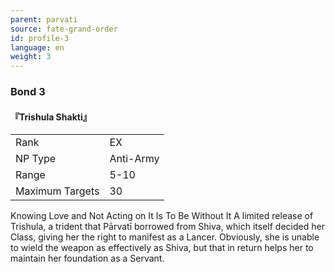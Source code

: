 ```yaml
---
parent: parvati
source: fate-grand-order
id: profile-3
language: en
weight: 3
---
```


### Bond 3

#### 『Trishula Shakti』

<table>
  <tr><td>Rank</td><td>EX</td></tr>
  <tr><td>NP Type</td><td>Anti-Army</td></tr>
  <tr><td>Range</td><td>5-10</td></tr>
  <tr><td>Maximum Targets</td><td>30</td></tr>
</table>

Knowing Love and Not Acting on It Is To Be Without It
A limited release of Trishula, a trident that Pārvatī borrowed from Shiva, which itself decided her Class, giving her the right to manifest as a Lancer.
Obviously, she is unable to wield the weapon as effectively as Shiva, but that in return helps her to maintain her foundation as a Servant.
